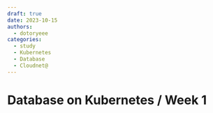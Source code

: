 ```yaml
---
draft: true
date: 2023-10-15
authors:
  - dotoryeee
categories:
  - study
  - Kubernetes
  - Database
  - Cloudnet@
---
```

# Database on Kubernetes / Week 1





<!-- more -->